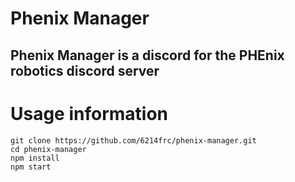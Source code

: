 # Phenix Manager
## Phenix Manager is a discord for the PHEnix robotics discord server


# Usage information
```text
git clone https://github.com/6214frc/phenix-manager.git
cd phenix-manager
npm install
npm start
```